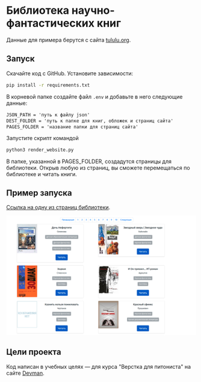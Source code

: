 # Библиотека научно-фантастических книг

 Данные для примера берутся с сайта [tululu.org](https://tululu.org/).

## Запуск

Скачайте код с GitHub. Установите зависимости:

```sh
pip install -r requirements.txt
```

В корневой папке создайте файл ``` .env ``` и добавьте в него следующие данные:

```
JSON_PATH = 'путь к файлу json'
DEST_FOLDER = 'путь к папке для книг, обложек и страниц сайта'
PAGES_FOLDER = 'название папки для страниц сайта'
```

Запустите скрипт командой

```sh
python3 render_website.py
```

В папке, указанной в PAGES_FOLDER, создадутся страницы для библиотеки.
Открыв любую из страниц, вы сможете перемещаться по библиотеке и читать книги.


## Пример запуска

[Ссылка на одну из страниц библиотеки](https://shirlusha.github.io/books-library-restyle/library/pages/index9.html).

<img src="static/screenshot.png"/>


## Цели проекта

Код написан в учебных целях — для курса "Верстка для питониста" на сайте [Devman](https://dvmn.org).
